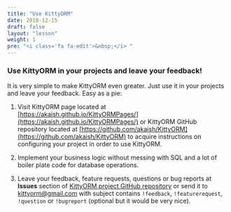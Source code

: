 ```yaml
---
title: "Use KittyORM"
date: 2018-12-15
draft: false
layout: "lesson"
weight: 1
pre: "<i class='fa fa-edit'>&nbsp;</i> "
---
```


### Use KittyORM in your projects and leave your feedback!
It is very simple to make KittyORM even greater. Just use it in your projects and leave your feedback. Easy as a pie:

1. Visit KittyORM page located at [https://akaish.github.io/KittyORMPages/](https://akaish.github.io/KittyORMPages/) or KittyORM GitHub repository located at [https://github.com/akaish/KittyORM](https://github.com/akaish/KittyORM) to acquire instructions on configuring your project in order to use KittyORM.

2. Implement your business logic without messing with SQL and a lot of boiler plate code for database operations.

3. Leave your feedback, feature requests, questions or bug reports at **Issues** section of [KittyORM project GitHub repository](https://github.com/akaish/KittyORM/issues) or send it to <kittyorm@gmail.com> with subject contains `!feedback`, `!featurerequest`, `!question` or `!bugreport` (optional but it would be very nice).



